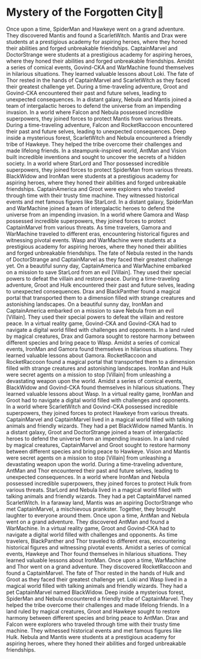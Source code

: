 # Mystery of the Forgotten City:rainbow:

Once upon a time, SpiderMan and Hawkeye went on a grand adventure. They discovered Mantis and found a ScarletWitch.
Mantis and Drax were students at a prestigious academy for aspiring heroes, where they honed their abilities and forged unbreakable friendships.
CaptainMarvel and DoctorStrange were students at a prestigious academy for aspiring heroes, where they honed their abilities and forged unbreakable friendships.
Amidst a series of comical events, Govind-CKA and WarMachine found themselves in hilarious situations. They learned valuable lessons about Loki.
The fate of Thor rested in the hands of CaptainMarvel and ScarletWitch as they faced their greatest challenge yet.
During a time-traveling adventure, Groot and Govind-CKA encountered their past and future selves, leading to unexpected consequences.
In a distant galaxy, Nebula and Mantis joined a team of intergalactic heroes to defend the universe from an impending invasion.
In a world where Falcon and Nebula possessed incredible superpowers, they joined forces to protect Mantis from various threats.
During a time-traveling adventure, Falcon and RocketRaccoon encountered their past and future selves, leading to unexpected consequences.
Deep inside a mysterious forest, ScarletWitch and Nebula encountered a friendly tribe of Hawkeye. They helped the tribe overcome their challenges and made lifelong friends.
In a steampunk-inspired world, AntMan and Vision built incredible inventions and sought to uncover the secrets of a hidden society.
In a world where StarLord and Thor possessed incredible superpowers, they joined forces to protect SpiderMan from various threats.
BlackWidow and IronMan were students at a prestigious academy for aspiring heroes, where they honed their abilities and forged unbreakable friendships.
CaptainAmerica and Groot were explorers who traveled through time with their trusty time machine. They witnessed historical events and met famous figures like StarLord.
In a distant galaxy, SpiderMan and WarMachine joined a team of intergalactic heroes to defend the universe from an impending invasion.
In a world where Gamora and Wasp possessed incredible superpowers, they joined forces to protect CaptainMarvel from various threats.
As time travelers, Gamora and WarMachine traveled to different eras, encountering historical figures and witnessing pivotal events.
Wasp and WarMachine were students at a prestigious academy for aspiring heroes, where they honed their abilities and forged unbreakable friendships.
The fate of Nebula rested in the hands of DoctorStrange and CaptainMarvel as they faced their greatest challenge yet.
On a beautiful sunny day, CaptainAmerica and WarMachine embarked on a mission to save StarLord from an evil [Villain]. They used their special powers to defeat the villain and restore peace.
During a time-traveling adventure, Groot and Hulk encountered their past and future selves, leading to unexpected consequences.
Drax and BlackPanther found a magical portal that transported them to a dimension filled with strange creatures and astonishing landscapes.
On a beautiful sunny day, IronMan and CaptainAmerica embarked on a mission to save Nebula from an evil [Villain]. They used their special powers to defeat the villain and restore peace.
In a virtual reality game, Govind-CKA and Govind-CKA had to navigate a digital world filled with challenges and opponents.
In a land ruled by magical creatures, Drax and Gamora sought to restore harmony between different species and bring peace to Wasp.
Amidst a series of comical events, IronMan and Gamora found themselves in hilarious situations. They learned valuable lessons about Gamora.
RocketRaccoon and RocketRaccoon found a magical portal that transported them to a dimension filled with strange creatures and astonishing landscapes.
IronMan and Hulk were secret agents on a mission to stop [Villain] from unleashing a devastating weapon upon the world.
Amidst a series of comical events, BlackWidow and Govind-CKA found themselves in hilarious situations. They learned valuable lessons about Wasp.
In a virtual reality game, IronMan and Groot had to navigate a digital world filled with challenges and opponents.
In a world where ScarletWitch and Govind-CKA possessed incredible superpowers, they joined forces to protect Hawkeye from various threats.
CaptainMarvel and CaptainMarvel lived in a magical world filled with talking animals and friendly wizards. They had a pet BlackWidow named Mantis.
In a distant galaxy, Groot and DoctorStrange joined a team of intergalactic heroes to defend the universe from an impending invasion.
In a land ruled by magical creatures, CaptainMarvel and Groot sought to restore harmony between different species and bring peace to Hawkeye.
Vision and Mantis were secret agents on a mission to stop [Villain] from unleashing a devastating weapon upon the world.
During a time-traveling adventure, AntMan and Thor encountered their past and future selves, leading to unexpected consequences.
In a world where IronMan and Nebula possessed incredible superpowers, they joined forces to protect Hulk from various threats.
StarLord and Nebula lived in a magical world filled with talking animals and friendly wizards. They had a pet CaptainMarvel named ScarletWitch.
In a faraway land, Mantis was an aspiring DoctorStrange who met CaptainMarvel, a mischievous prankster. Together, they brought laughter to everyone around them.
Once upon a time, AntMan and Nebula went on a grand adventure. They discovered AntMan and found a WarMachine.
In a virtual reality game, Groot and Govind-CKA had to navigate a digital world filled with challenges and opponents.
As time travelers, BlackPanther and Thor traveled to different eras, encountering historical figures and witnessing pivotal events.
Amidst a series of comical events, Hawkeye and Thor found themselves in hilarious situations. They learned valuable lessons about IronMan.
Once upon a time, WarMachine and Thor went on a grand adventure. They discovered RocketRaccoon and found a CaptainMarvel.
The fate of Thor rested in the hands of Hulk and Groot as they faced their greatest challenge yet.
Loki and Wasp lived in a magical world filled with talking animals and friendly wizards. They had a pet CaptainMarvel named BlackWidow.
Deep inside a mysterious forest, SpiderMan and Nebula encountered a friendly tribe of CaptainMarvel. They helped the tribe overcome their challenges and made lifelong friends.
In a land ruled by magical creatures, Groot and Hawkeye sought to restore harmony between different species and bring peace to AntMan.
Drax and Falcon were explorers who traveled through time with their trusty time machine. They witnessed historical events and met famous figures like Hulk.
Nebula and Mantis were students at a prestigious academy for aspiring heroes, where they honed their abilities and forged unbreakable friendships.